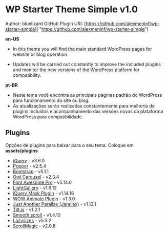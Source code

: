 # WP Starter Theme Simple v1.0

Author: bluelizard
GitHub Plugin URI: [https://github.com/alexmeninf/wp-starter-simple]( "https://github.com/alexmeninf/wp-starter-simple")

**en-US**

- In this theme you will find the main standard WordPress pages for
  website or blog operation.

- Updates will be carried out constantly to improve the included plugins and monitor the new versions of the WordPress platform for compatibility.

**pt-BR**

- Neste tema você encontra as principais páginas padrão do WordPress
  para funcionamento do site ou blog.
- As atualizações serão realizadas constantemente para melhoria de plugins incluídos e acompanhamento das versões novas da plataforma WordPress para compatibilidade.

## Plugins
Opções de plugins para baixar para o seu tema. Coloque em **assets/plugins**

- [jQuery](https://jquery.com/) - v3.6.0
- [Popper](https://popper.js.org/) - v2.5.4
- [Bootstrap](https://getbootstrap.com/) - v5.1.1
- [Owl Carousel](https://owlcarousel2.github.io/OwlCarousel2/) - v2.3.4
- [Font Awesome Pro](https://fontawesome.com) - v5.14.0
- [LightGallery](http://sachinchoolur.github.io/lightGallery/) - v1.6.12
- [jQuery Mask Plugin](https://igorescobar.github.io/jQuery-Mask-Plugin/) - v1.14.16
- [WOW Animate Plugin](https://wowjs.uk/) - v1.3.0
- [Just Another Parallax (Jarallax)](https://github.com/nk-o/jarallax) - v1.12.1
- [Tilt.js](http://gijsroge.github.io/tilt.js/) - v1.2.1
- [Smooth scroll](https://github.com/gblazex/smoothscroll-for-websites) - v1.4.10
- [Lazysizes](https://github.com/aFarkas/lazysizes) - v5.3.2
- [ScrollMagic](https://scrollmagic.io/) - v2.0.8
